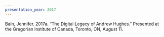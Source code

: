 ```yaml
---
presentation_year: 2017
---
```

Bain, Jennifer. 2017a. “The Digital Legacy of Andrew Hughes.” Presented at the Gregorian Institute of Canada, Toronto, ON, August 11.
